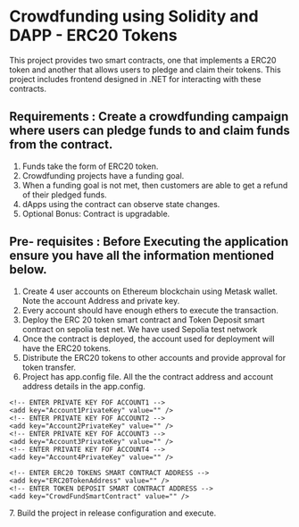 # Crowdfunding using Solidity and DAPP - ERC20 Tokens

This project provides two smart contracts, one that implements a ERC20 token and another that allows users to pledge and claim their tokens. This project includes frontend designed in .NET for interacting with these contracts.

## Requirements : Create a crowdfunding campaign where users can pledge funds to and claim funds from the contract.

1. Funds take the form of ERC20 token.
2. Crowdfunding projects have a funding goal.
3. When a funding goal is not met, then customers are able to get a refund of their pledged funds.
4. dApps using the contract can observe state changes.
5. Optional Bonus: Contract is upgradable.

## Pre- requisites : Before Executing the application ensure you have all the information mentioned below.
1.	Create 4 user accounts on Ethereum blockchain using Metask wallet. Note the account Address and private key.
2.	Every account should have enough ethers to execute the transaction.
3.	Deploy the ERC 20 token smart contract and Token Deposit smart contract on sepolia test net. We have used Sepolia test network
4.	Once the contract is deployed, the account used for deployment will have the ERC20 tokens. 
5.	Distribute the ERC20 tokens to other accounts and provide approval for token transfer.
6.  Project has app.config file. All the the contract address and account address details in the app.config.
<appSettings>
    <!-- ENTER INFURE API KEY -->
    <add key="InfuraAPIKey" value="" />
    <!-- ENTER ADDRESS FOR ACCOUNT1 -->
    <add key="Account1Address" value="" />
    <!-- ENTER ADDRESS FOR ACCOUNT2 -->
    <add key="Account2Address" value="" />
    <!-- ENTER ADDRESS FOR ACCOUNT3 -->
    <add key="Account3Address" value="" />
    <!-- ENTER ADDRESS FOR ACCOUNT4 -->
    <add key="Account4Address" value="" />

    <!-- ENTER PRIVATE KEY FOF ACCOUNT1 -->
    <add key="Account1PrivateKey" value="" />
    <!-- ENTER PRIVATE KEY FOF ACCOUNT2 -->
    <add key="Account2PrivateKey" value="" />
    <!-- ENTER PRIVATE KEY FOF ACCOUNT3 -->
    <add key="Account3PrivateKey" value="" />
    <!-- ENTER PRIVATE KEY FOF ACCOUNT4 -->
    <add key="Account4PrivateKey" value="" />

    <!-- ENTER ERC20 TOKENS SMART CONTRACT ADDRESS -->
    <add key="ERC20TokenAddress" value="" />
    <!-- ENTER TOKEN DEPOSIT SMART CONTRACT ADDRESS -->
    <add key="CrowdFundSmartContract" value="" />
  </appSettings>
  7.  Build the project in release configuration and execute.
